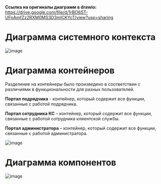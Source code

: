 **Ссылка на оригиналы диаграмм в drawio:** https://drive.google.com/file/d/1rBO6ST-UFnAmfZz2RXM0MS3D3mlCKYcT/view?usp=sharing   
# Диаграмма системного контекста
![image](https://github.com/MichelGL/SoftwareArchitecture/assets/86571342/930ae521-9c1f-490d-ba2d-db63b6fb2198)
# Диаграмма контейнеров
Разделение на контейнеры было произведено в соответствии с различиями в функциональности для разных пользователей. 

**Портал подрядчика** - контейнер, который содержит все функции, связанные с работой подрядчика.

**Портал сотрудника КС** – контейнер, который содержит все функции, связанные с работой сотрудника клиентской службы.

**Портал администратора** – контейнер, который содержит все функции, связанные с работой администратора.

![image](https://github.com/MichelGL/SoftwareArchitecture/assets/86571342/f7330a7e-d6b5-4b4c-9d37-026fcc048a43)
# Диаграмма компонентов
![image](https://github.com/MichelGL/SoftwareArchitecture/assets/86571342/8267e1d1-f5c1-49d3-bfe7-17bc348651c0)
